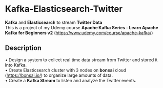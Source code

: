 # Kafka-Elasticsearch-Twitter
**Kafka** and **Elasticsearch** to stream **Twitter Data** <br />
 This is a project of my Udemy course **Apache Kafka Series - Learn Apache Kafka for Beginners v2** (https://www.udemy.com/course/apache-kafka/) <br />
 ## Description
 • Design a system to collect real time data stream from Twitter and stored it into Kafka. <br />
 • Create Elasticsearch cluster with 3 nodes on **bonsai** cloud (https://bonsai.io/) to organize large amounts of data.<br />
 • Create a **Kafka Stream** to listen and analyze the Twitter events.<br/>